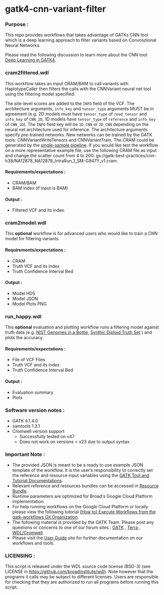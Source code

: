 # gatk4-cnn-variant-filter

### Purpose :
This repo provides workflows that takes advantage of GATKs CNN tool which is a deep learning 
approach to filter variants based on Convolutional Neural Networks. 

Please read the following discussion to learn more about the CNN tool: [Deep Learning in GATK4](https://gatkforums.broadinstitute.org/gatk/discussion/10996/deep-learning-in-gatk4).

### cram2filtered.wdl
This workflow takes an input CRAM/BAM to call variants with HaplotypeCaller
then filters the calls with the CNNVariant neural net tool using the filtering model specified.

The site-level scores are added to the `INFO` field of the VCF. The architecture arguments,
`info_key` and `tensor_type` arguments MUST be in agreement (e.g. 2D models must have
`tensor_type` of `read_tensor` and `info_key` of `CNN_2D`, 1D models have `tensor_type` of
`reference` and `info_key` of `CNN_1D`). The `INFO` field key will be `1D_CNN` or `2D_CNN`
depending on the neural net architecture used for inference. The architecture arguments
specify pre-trained networks. New networks can be trained by the GATK tools: CNNVariantWriteTensors 
and CNNVariantTrain. The CRAM could be generated by the [single-sample pipeline](https://github.com/gatk-workflows/gatk4-data-processing/blob/master/processing-for-variant-discovery-gatk4.wdl).
If you would like test the workflow on a more representative example file, use the following 
CRAM file as input and change the scatter count from 4 to 200: gs://gatk-best-practices/cnn-h38/NA12878_NA12878_IntraRun_1_SM-G947Y_v1.cram.

#### Requirements/expectations :
 - CRAM/BAM
 - BAM Index (if input is BAM) 

#### Output :
 - Filtered VCF and its index. 

### cram2model.wdl
This **optional** workflow is for advanced users who would like to train a CNN model for filtering variants. 

#### Requirements/expectations :
 - CRAM
 - Truth VCF and its index
 - Truth Confidence Interval Bed

#### Output :
 - Model HD5
 - Model JSON
 - Model Plots PNG

### run_happy.wdl
This **optional** evaluation and plotting workflow runs a filtering model against truth data (e.g. [NIST Genomes in a Bottle](https://github.com/genome-in-a-bottle/giab_latest_release), [Synthic Diploid Truth Set](https://github.com/lh3/CHM-eval/releases) ) and plots the accuracy.

#### Requirements/expectations :
 - File of VCF Files
 - Truth VCF and its index
 - Truth Confidence Interval Bed

#### Output :
 - Evaluation summary
 - Plots

### Software version notes :
- GATK 4.1.4.0 
- samtools 1.3.1
- Cromwell version support 
  - Successfully tested on v47 
  - Does not work on versions < v23 due to output syntax

### Important Note :
- The provided JSON is meant to be a ready to use example JSON template of the workflow. It is the user’s responsibility to correctly set the reference and resource input variables using the [GATK Tool and Tutorial Documentations](https://software.broadinstitute.org/gatk/documentation/).
- Relevant reference and resources bundles can be accessed in [Resource Bundle](https://software.broadinstitute.org/gatk/download/bundle).
- Runtime parameters are optimized for Broad's Google Cloud Platform implementation.
- For help running workflows on the Google Cloud Platform or locally please
view the following tutorial [(How to) Execute Workflows from the gatk-workflows Git Organization](https://software.broadinstitute.org/gatk/documentation/article?id=12521).
- The following material is provided by the GATK Team. Please post any questions or concerns to one of our forum sites : [GATK](https://gatkforums.broadinstitute.org/gatk/categories/ask-the-team/) , [Terra](https://broadinstitute.zendesk.com/hc/en-us/community/topics/360000500432-General-Discussion) , [WDL/Cromwell](https://gatkforums.broadinstitute.org/wdl/categories/ask-the-wdl-team).
- Please visit the [User Guide](https://software.broadinstitute.org/gatk/documentation/) site for further documentation on our workflows and tools.

### LICENSING :
 This script is released under the WDL source code license (BSD-3) (see LICENSE in
 https://github.com/broadinstitute/wdl). Note however that the programs it calls may
 be subject to different licenses. Users are responsible for checking that they are
 authorized to run all programs before running this script.
